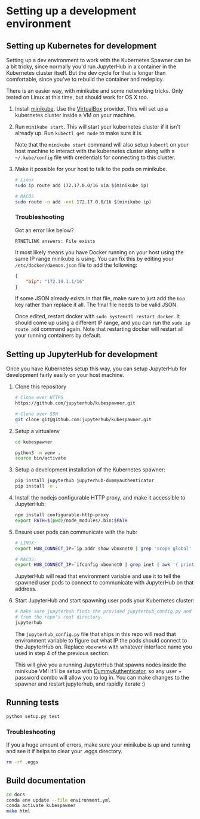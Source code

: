 # Setting up a development environment

## Setting up Kubernetes for development
Setting up a dev environment to work with the Kubernetes Spawner can be a bit
tricky, since normally you'd run JupyterHub in a container in the Kubernetes
cluster itself. But the dev cycle for that is longer than comfortable, since
you've to rebuild the container and redeploy.

There is an easier way, with minikube and some networking tricks. Only tested on
Linux at this time, but should work for OS X too.

1.  Install [minikube](http://kubernetes.io/docs/getting-started-guides/minikube/). Use the
    [VirtualBox](https://virtualbox.org) provider. This will set up a kubernetes cluster inside
    a VM on your machine.

2.  Run `minikube start`. This will start your kubernetes cluster if it isn't
    already up. Run `kubectl get node` to make sure it is.
    
    Note that the `minikube start` command will also setup `kubectl` on your
    host machine to interact with the kubernetes cluster along with a
    `~/.kube/config` file with credentials for connecting to this cluster. 

3.  Make it possible for your host to talk to the pods on minikube.

    ```bash
    # Linux
    sudo ip route add 172.17.0.0/16 via $(minikube ip)
    
    # MACOS
    sudo route -n add -net 172.17.0.0/16 $(minikube ip)
    ```

    ### Troubleshooting
    Got an error like below?

    ```
    RTNETLINK answers: File exists
    ```

    It most likely means you have Docker running on your host using the same
    IP range minikube is using. You can fix this by editing your
    `/etc/docker/daemon.json` file to add the following:

    ```json
    {
        "bip": "172.19.1.1/16"
    }
    ```

    If some JSON already exists in that file, make sure to just add the
    `bip` key rather than replace it all. The final file needs to be valid
    JSON.

    Once edited, restart docker with `sudo systemctl restart docker`. It
    should come up using a different IP range, and you can run the
    `sudo ip route add` command again. Note that restarting docker will
    restart all your running containers by default.

## Setting up JupyterHub for development

Once you have Kubernetes setup this way, you can setup JupyterHub for
development fairly easily on your host machine.

1. Clone this repository
   ```sh
   # Clone over HTTPS
   https://github.com/jupyterhub/kubespawner.git

   # Clone over SSH
   git clone git@github.com:jupyterhub/kubespawner.git
   ```

2. Setup a virtualenv
   ```sh
   cd kubespawner

   python3 -m venv .
   source bin/activate
   ```

3. Setup a development installation of the Kubernetes spawner:
   ```sh
   pip install jupyterhub jupyterhub-dummyauthenticator
   pip install -e .
   ```

4. Install the nodejs configurable HTTP proxy, and make it accessible to JupyterHub:

   ```sh
   npm install configurable-http-proxy
   export PATH=$(pwd)/node_modules/.bin:$PATH
   ```

5. Ensure user pods can communicate with the hub:
   ```sh
   # LINUX:
   export HUB_CONNECT_IP=`ip addr show vboxnet0 | grep 'scope global' | awk '{ print $2; }' | sed 's/\/.*$//'`

   # MACOS:
   export HUB_CONNECT_IP=`ifconfig vboxnet0 | grep inet | awk '{ print $2; }' | sed 's/\/.*$//'`
   ```

   JupyterHub will read that environment variable and use it to tell the spawned
   user pods to connect to communicate with JupyterHub on that address.

6. Start JupyterHub and start spawning user pods your Kubernetes cluster:
   ```sh
   # Make sure jupyterhub finds the provided jupyterhub_config.py and run this
   # from the repo's root directory.
   jupyterhub
   ```

   The `jupyterhub_config.py` file that ships in this repo will read that environment variable to figure out what IP the pods should connect to the JupyterHub on. Replace `vboxnet4` with whatever interface name you used in step 4 of the previous section.

   This will give you a running JupyterHub that spawns nodes inside the minikube VM! It'll be setup with [DummyAuthenticator](http://github.com/yuvipanda/jupyterhub-dummy-authenticator), so any user + password combo will allow you to log in. You can make changes to the spawner and restart jupyterhub, and rapidly iterate :)

## Running tests

```sh
python setup.py test
```

### Troubleshooting
If you a huge amount of errors, make sure your minikube is up and running and see it if helps to clear your .eggs
directory.

```sh
rm -rf .eggs
```

## Build documentation
```sh
cd docs
conda env update --file environment.yml
conda activate kubespawner
make html
```
